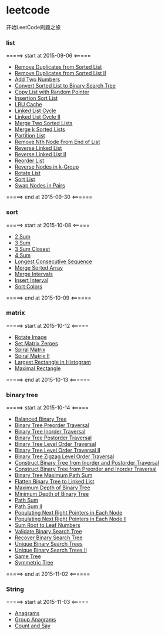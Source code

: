 # leetcode
开始LeetCode刷题之旅

### list
=====> start at 2015-09-06 <=====<p>
- [Remove Duplicates from Sorted List](src/main/java/xubai/leetcode/list/RemoveDuplicatesFromSortedArray.java)
- [Remove Duplicates from Sorted List II](src/main/java/xubai/leetcode/list/RemoveDuplicatesFromSortedArrayII.java)
- [Add Two Numbers](src/main/java/xubai/leetcode/list/AddTwoNumbers.java)
- [Convert Sorted List to Binary Search Tree](src/main/java/xubai/leetcode/list/ConvertSortedListToBinarySearchTree.java)
- [Copy List with Random Pointer](src/main/java/xubai/leetcode/list/CopyListWithRandomPointer.java)
- [Insertion Sort List](src/main/java/xubai/leetcode/list/InsertionSortList.java)
- [LRU Cache](src/main/java/xubai/leetcode/list/LRUCache.java)
- [Linked List Cycle](src/main/java/xubai/leetcode/list/LinkedListCycle.java)
- [Linked List Cycle II](src/main/java/xubai/leetcode/list/LinkedListCycleII.java)
- [Merge Two Sorted Lists](src/main/java/xubai/leetcode/list/MergeTwoSortedLists.java)
- [Merge k Sorted Lists](src/main/java/xubai/leetcode/list/MergeKSortedLists.java)
- [Partition List](src/main/java/xubai/leetcode/list/PartitionList.java)
- [Remove Nth Node From End of List](src/main/java/xubai/leetcode/list/RemoveNthNodeFromEndOfList.java)
- [Reverse Linked List](src/main/java/xubai/leetcode/list/ReverseLinkedList.java)
- [Reverse Linked List II](src/main/java/xubai/leetcode/list/ReverseLinkedListII.java)
- [Reorder List](src/main/java/xubai/leetcode/list/ReorderList.java)
- [Reverse Nodes in k-Group](src/main/java/xubai/leetcode/list/ReverseNodesInKGroup.java)
- [Rotate List](src/main/java/xubai/leetcode/list/RotateList.java)
- [Sort List](src/main/java/xubai/leetcode/list/SortList.java)
- [Swap Nodes in Pairs](src/main/java/xubai/leetcode/list/SwapNodesInPairs.java)

<p>=====> end at 2015-09-30 <======<p>

### sort
=====> start at 2015-10-08 <=====<p>
- [2 Sum](src/main/java/xubai/leetcode/sort/TwoSum.java)
- [3 Sum](src/main/java/xubai/leetcode/sort/ThreeSum.java)
- [3 Sum Closest](src/main/java/xubai/leetcode/sort/ThreeSumClosest.java)
- [4 Sum](src/main/java/xubai/leetcode/sort/FourSum.java)
- [Longest Consecutive Sequence](src/main/java/xubai/leetcode/sort/LongestConsecutiveSequence.java)
- [Merge Sorted Array](src/main/java/xubai/leetcode/sort/MergeSortedArray.java)
- [Merge Intervals](src/main/java/xubai/leetcode/sort/MergeIntervals.java)
- [Insert Interval](src/main/java/xubai/leetcode/sort/InsertInterval.java)
- [Sort Colors](src/main/java/xubai/leetcode/sort/SortColors.java)

<p>=====> end at 2015-10-09 <======<p>

### matrix
=====> start at 2015-10-12 <=====<p>
- [Rotate Image](src/main/java/xubai/leetcode/matrix/RotateImage.java)
- [Set Matrix Zeroes](src/main/java/xubai/leetcode/matrix/SetMatrixZeroes.java)
- [Spiral Matrix](src/main/java/xubai/leetcode/matrix/SpiralMatrix.java)
- [Spiral Matrix II](src/main/java/xubai/leetcode/matrix/SpiralMatrixII.java)
- [Largest Rectangle in Histogram](src/main/java/xubai/leetcode/matrix/LargestRectangleInHistogram.java)
- [Maximal Rectangle](src/main/java/xubai/leetcode/matrix/MaximalRectangle.java)

<p>=====> end at 2015-10-13 <======<p>

### binary tree
=====> start at 2015-10-14 <=====<p>
- [Balanced Binary Tree](src/main/java/xubai/leetcode/binarytree/BalancedBinaryTree.java)
- [Binary Tree Preorder Traversal](src/main/java/xubai/leetcode/binarytree/BinaryTreePreorderTraversal.java)
- [Binary Tree Inorder Traversal](src/main/java/xubai/leetcode/binarytree/BinaryTreeInorderTraversal.java)
- [Binary Tree Postorder Traversal](src/main/java/xubai/leetcode/binarytree/BinaryTreePostorderTraversal.java)
- [Binary Tree Level Order Traversal](src/main/java/xubai/leetcode/binarytree/BinaryTreeLevelOrderTraversal.java)
- [Binary Tree Level Order Traversal II](src/main/java/xubai/leetcode/binarytree/BinaryTreeLevelOrderTraversalII.java)
- [Binary Tree Zigzag Level Order Traversal](src/main/java/xubai/leetcode/binarytree/BinaryTreeZigzagLevelOrderTraversal.java)
- [Construct Binary Tree from Inorder and Postorder Traversal](src/main/java/xubai/leetcode/binarytree/ConstructBinaryTreeFromInorderAndPostorderTraversal.java)
- [Construct Binary Tree from Preorder and Inorder Traversal](src/main/java/xubai/leetcode/binarytree/ConstructBinaryTreeFromPreorderAndInorderTraversal.java)
- [Binary Tree Maximum Path Sum](src/main/java/xubai/leetcode/binarytree/BinaryTreeMaximumPathSum.java)
- [Flatten Binary Tree to Linked List](src/main/java/xubai/leetcode/binarytree/FlattenBinaryTreeToLinkedList.java)
- [Maximum Depth of Binary Tree](src/main/java/xubai/leetcode/binarytree/MaximumDepthOfBinaryTree.java)
- [Minimum Depth of Binary Tree](src/main/java/xubai/leetcode/binarytree/MinimumDepthOfBinaryTree.java)
- [Path Sum](src/main/java/xubai/leetcode/binarytree/PathSum.java)
- [Path Sum II](src/main/java/xubai/leetcode/binarytree/PathSumII.java)
- [Populating Next Right Pointers in Each Node](src/main/java/xubai/leetcode/binarytree/PopulatingNextRightPointersInEachNode.java)
- [Populating Next Right Pointers in Each Node II](src/main/java/xubai/leetcode/binarytree/PopulatingNextRightPointersInEachNodeII.java)
- [Sum Root to Leaf Numbers](src/main/java/xubai/leetcode/binarytree/SumRootToLeafNumbers.java)
- [Validate Binary Search Tree](src/main/java/xubai/leetcode/binarytree/ValidateBinarySearchTree.java)
- [Recover Binary Search Tree](src/main/java/xubai/leetcode/binarytree/RecoverBinarySearchTree.java)
- [Unique Binary Search Trees](src/main/java/xubai/leetcode/binarytree/UniqueBinarySearchTrees.java)
- [Unique Binary Search Trees II](src/main/java/xubai/leetcode/binarytree/UniqueBinarySearchTreesII.java)
- [Same Tree](src/main/java/xubai/leetcode/binarytree/SameTree.java)
- [Symmetric Tree](src/main/java/xubai/leetcode/binarytree/SymmetricTree.java)

<p>=====> end at 2015-11-02 <======<p>

### String
=====> start at 2015-11-03 <=====<p>
- [Anagrams](src/main/java/xubai/leetcode/string/Anagrams.java)
- [Group Anagrams](src/main/java/xubai/leetcode/string/GroupAnagrams.java)
- [Count and Say](src/main/java/xubai/leetcode/string/CountandSay.java)